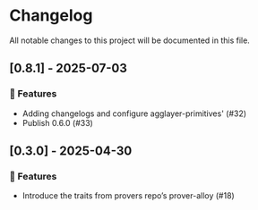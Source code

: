 # Changelog

All notable changes to this project will be documented in this file.

## [0.8.1] - 2025-07-03

### 🚀 Features

- Adding changelogs and configure agglayer-primitives' (#32)
- Publish 0.6.0 (#33)

## [0.3.0] - 2025-04-30

### 🚀 Features

- Introduce the traits from provers repo’s prover-alloy (#18)


